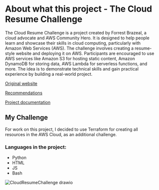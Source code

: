 # About what this project - The Cloud Resume Challenge

The Cloud Resume Challenge is a project created by Forrest Brazeal, a cloud advocate and AWS Community Hero. It is designed to help people learn and showcase their skills in cloud computing, particularly with Amazon Web Services (AWS).
The challenge involves creating a resume-style website and deploying it on AWS. Participants are encouraged to use AWS services like Amazon S3 for hosting static content, Amazon DynamoDB for storing data, AWS Lambda for serverless functions, and more. The idea is to demonstrate technical skills and gain practical experience by building a real-world project.

[Original website](https://cloudresumechallenge.dev/)

[Recommendations](docs/README.md)

[Project documentation](docs)

## My Challenge

For work on this project, I decided to use Terraform for creating all resources in the AWS Cloud, as an additional challenge. 


### Languages in the project:
- Python
- HTML
- JS
- Bash

![CloudResumeChallenge drawio](https://github.com/codecloudmaster/cloudResumeChallengeAWS/assets/88540356/959c2cd0-64bf-4acf-b675-17224f3c6ba1)



